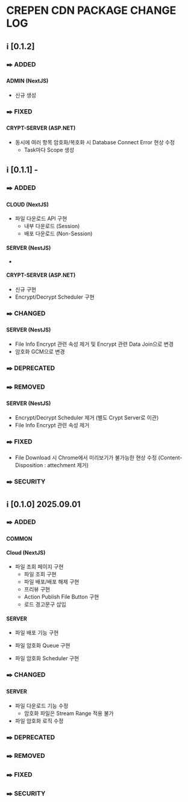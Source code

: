 # CREPEN CDN PACKAGE CHANGE LOG

## ℹ️ [0.1.2]

### ✒️ ADDED

####

#### ADMIN (NextJS)
 - 신규 생성



### ✒️ FIXED

#### CRYPT-SERVER (ASP.NET)
 - 동시에 여러 항목 암호화/복호화 시 Database Connect Error 현상 수정
    - Task마다 Scope 생성



## ℹ️ [0.1.1] -

### ✒️ ADDED

#### CLOUD (NextJS)
 - 파일 다운로드 API 구현
   - 내부 다운로드 (Session)
   - 배포 다운로드 (Non-Session)

#### SERVER (NestJS)
 - 

#### CRYPT-SERVER (ASP.NET)
 - 신규 구현
 - Encrypt/Decrypt Scheduler 구현



### ✒️ CHANGED

#### SERVER (NestJS)
 - File Info Encrypt 관련 속성 제거 및 Encrypt 관련 Data Join으로 변경
 - 암호화 GCM으로 변경




### ✒️ DEPRECATED




### ✒️ REMOVED

#### SERVER (NestJS)
 - Encrypt/Decrypt Scheduler 제거 (별도 Crypt Server로 이관)
 - File Info Encrypt 관련 속성 제거



### ✒️ FIXED
 - File Download 시 Chrome에서 미리보기가 불가능한 현상 수정 (Content-Disposition : attechment 제거)




### ✒️ SECURITY



## ℹ️ [0.1.0] 2025.09.01

### ✒️ ADDED

#### COMMON

#### Cloud (NextJS)
 - 파일 조회 페이지 구현
    - 파일 조회 구현
    - 파일 배포/배포 해제 구현
    - 프리뷰 구현
    - Action Publish File Button 구현
    - 로드 경고문구 삽입

#### SERVER
 - 파일 배포 기능 구현

 - 파일 암호화 Queue 구현
 - 파일 암호화 Scheduler 구현


### ✒️ CHANGED

#### SERVER
 - 파일 다운로드 기능 수정
    - 암호화 파일은 Stream Range 적용 불가
 - 파일 암호화 로직 수정

### ✒️ DEPRECATED


### ✒️ REMOVED


### ✒️ FIXED


### ✒️ SECURITY